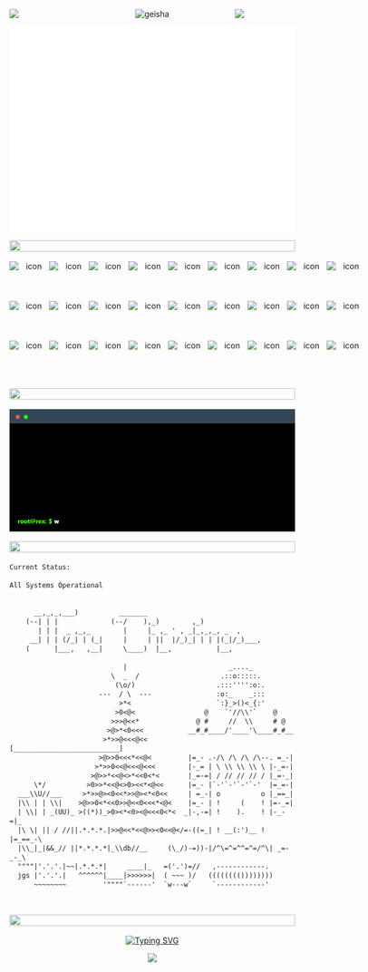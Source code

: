 <img align="left" src="https://user-images.githubusercontent.com/65187002/144930161-2f783401-8d27-4fdf-a2f7-cc0ba32f1f1f.gif" width="21%" style="display:inline;"><img align="right" src="https://user-images.githubusercontent.com/65187002/144930161-2f783401-8d27-4fdf-a2f7-cc0ba32f1f1f.gif" width="21%" style="display:inline;">

<p align="center">
  <img src="https://github.com/RexRowan/RexRowan/assets/4164511/5401aecb-60d5-4aa8-a85c-cd88dd125bd1" width="400" height="auto" alt="geisha" />
</p>

 <p align="center">
<img src="./assets/zh.svg" alt="Typing SVG" /></a>
</p>

<p align="center">
<img src="https://i.imgur.com/dBaSKWF.gif" height="20" width="100%">


<div align="center">  
<div style="display: flex; align-items: flex-start;"><img src="https://techstack-generator.vercel.app/js-icon.svg" alt="icon" width="70" height="70" /><img src="https://techstack-generator.vercel.app/ts-icon.svg" alt="icon" width="70" height="70" /><img src="https://techstack-generator.vercel.app/rescript-icon.svg" alt="icon" width="70" height="70" /><img src="https://techstack-generator.vercel.app/cpp-icon.svg" alt="icon" width="70" height="70" /><img src="https://techstack-generator.vercel.app/csharp-icon.svg" alt="icon" width="70" height="70" /><img src="https://techstack-generator.vercel.app/swift-icon.svg" alt="icon" width="70" height="70" /><img src="https://techstack-generator.vercel.app/react-icon.svg" alt="icon" width="70" height="70" /><img src="https://techstack-generator.vercel.app/redux-icon.svg" alt="icon" width="70" height="70" /><img src="https://techstack-generator.vercel.app/gatsby-icon.svg" alt="icon" width="70" height="70" /></div><div style="display: flex; align-items: flex-start;"><img src="https://techstack-generator.vercel.app/sass-icon.svg" alt="icon" width="70" height="70" /><img src="https://techstack-generator.vercel.app/storybook-icon.svg" alt="icon" width="70" height="70" /><img src="https://techstack-generator.vercel.app/webpack-icon.svg" alt="icon" width="70" height="70" /><img src="https://techstack-generator.vercel.app/eslint-icon.svg" alt="icon" width="70" height="70" /><img src="https://techstack-generator.vercel.app/prettier-icon.svg" alt="icon" width="70" height="70" /><img src="https://techstack-generator.vercel.app/jest-icon.svg" alt="icon" width="70" height="70" /><img src="https://techstack-generator.vercel.app/testinglibrary-icon.svg" alt="icon" width="70" height="70" /><img src="https://techstack-generator.vercel.app/python-icon.svg" alt="icon" width="70" height="70" /><img src="https://techstack-generator.vercel.app/django-icon.svg" alt="icon" width="70" height="70" /></div><div style="display: flex; align-items: flex-start;"><img src="https://techstack-generator.vercel.app/graphql-icon.svg" alt="icon" width="70" height="70" /><img src="https://techstack-generator.vercel.app/restapi-icon.svg" alt="icon" width="70" height="70" /><img src="https://techstack-generator.vercel.app/github-icon.svg" alt="icon" width="70" height="70" /><img src="https://techstack-generator.vercel.app/docker-icon.svg" alt="icon" width="70" height="70" /><img src="https://techstack-generator.vercel.app/kubernetes-icon.svg" alt="icon" width="70" height="70" /><img src="https://techstack-generator.vercel.app/aws-icon.svg" alt="icon" width="70" height="70" /><img src="https://techstack-generator.vercel.app/nginx-icon.svg" alt="icon" width="70" height="70" /><img src="https://techstack-generator.vercel.app/mysql-icon.svg" alt="icon" width="70" height="70" /><img src="https://techstack-generator.vercel.app/java-icon.svg" alt="icon" width="70" height="70" /></div>
</div>

<p align="center">
<img src="https://i.imgur.com/dBaSKWF.gif" height="20" width="100%">

<p align="center">
<img src="./assets/terminal.gif">

<p align="center">
<img src="https://i.imgur.com/dBaSKWF.gif" height="20" width="100%">

```vim
Current Status:

All Systems Operational


      __,_,_,___)          _______
    (--| | |             (--/    ),_)        ,_)
       | | |  _ ,_,_        |     |_ ,_ ' , _|_,_,_, _  ,
     __| | | (/_| | (_|     |     | ||  |/_)_| | | |(_|/_)___,
    (      |___,   ,__|     \____)  |__,           |__,

                            |                         _...._
                         \  _  /                    .::o:::::.
                          (\o/)                    .:::'''':o:.
                      ---  / \  ---                :o:_    _:::
                           >*<                     `:}_>()<_{:'
                          >0<@<                 @    `'//\\'`    @
                         >>>@<<*              @ #     //  \\     # @
                        >@>*<0<<<           __#_#____/'____'\____#_#__
                       >*>>@<<<@<<         [__________________________]
                      >@>>0<<<*<<@<         |=_- .-/\ /\ /\ /\--. =_-|
                     >*>>0<<@<<<@<<<        |-_= | \ \\ \\ \\ \ |-_=-|
                    >@>>*<<@<>*<<0<*<       |_=-=| / // // // / |_=-_|
      \*/          >0>>*<<@<>0><<*<@<<      |=_- |`-'`-'`-'`-'  |=_=-|
  ___\\U//___     >*>>@><0<<*>>@><*<0<<     | =_-| o          o |_==_|
  |\\ | | \\|    >@>>0<*<<0>>@<<0<<<*<@<    |=_- | !     (    ! |=-_=|
  | \\| | _(UU)_ >((*))_>0><*<0><@<<<0<*<  _|-,-=| !    ).    ! |-_-=|_
  |\ \| || / //||.*.*.*.|>>@<<*<<@>><0<<@</=-((=_| ! __(:')__ ! |=_==_-\
  |\\_|_|&&_// ||*.*.*.*|_\\db//__     (\_/)-=))-|/^\=^=^^=^=/^\| _=-_-_\
  """"|'.'.'.|~~|.*.*.*|     ____|_   =('.')=//   ,------------.
  jgs |'.'.'.|   ^^^^^^|____|>>>>>>|  ( ~~~ )/   (((((((())))))))
      ~~~~~~~~         '""""`------'  `w---w`     `------------'



```

<p align="center">
<img src="https://i.imgur.com/dBaSKWF.gif" height="20" width="100%">

<p align="center">
  <a href="https://paypal.me/0xMeanMachineRex?country.x=GB&locale.x=en_GB">
    <img src="https://readme-typing-svg.demolab.com?font=Henny+Penny&size=40&pause=1000&color=F71A50&center=true&vCenter=true&random=false&width=435&height=60&lines=Click+Me" alt="Typing SVG" />
  </a>
</p>

 <p align="center">
  <img src="https://capsule-render.vercel.app/api?type=waving&color=gradient&height=80&section=footer"/>
</p>


